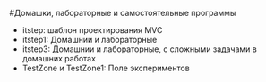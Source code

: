 #Домашки, лабораторные и самостоятельные программы

- itstep: шаблон проектирования MVC
- itstep1: Домашнии и лабораторные
- itstep3: Домашнии и лабораторные, с сложными задачами в домашних работах  
- TestZone и TestZone1: Поле экспериментов
